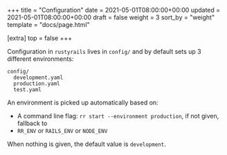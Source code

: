 +++
title = "Configuration"
date = 2021-05-01T08:00:00+00:00
updated = 2021-05-01T08:00:00+00:00
draft = false
weight = 3
sort_by = "weight"
template = "docs/page.html"

[extra]
top = false
+++

Configuration in `rustyrails` lives in `config/` and by default sets up 3 different environments:

```
config/
  development.yaml
  production.yaml
  test.yaml
```

An environment is picked up automatically based on:

* A command line flag: `rr start --environment production`, if not given, fallback to
* `RR_ENV` or `RAILS_ENV` or `NODE_ENV` 

When nothing is given, the default value is `development`.
